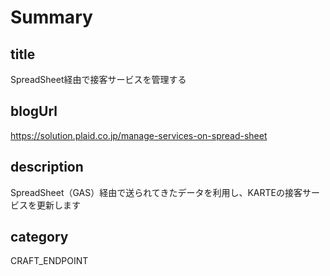 # Summary

## title

SpreadSheet経由で接客サービスを管理する

## blogUrl

https://solution.plaid.co.jp/manage-services-on-spread-sheet

## description

SpreadSheet（GAS）経由で送られてきたデータを利用し、KARTEの接客サービスを更新します

## category

CRAFT_ENDPOINT
